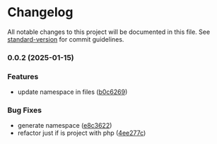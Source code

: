 # Changelog

All notable changes to this project will be documented in this file. See [standard-version](https://github.com/conventional-changelog/standard-version) for commit guidelines.

### 0.0.2 (2025-01-15)


### Features

* update namespace in files ([b0c6269](https://github.com/rejmann/php-namespace-refactor/commit/b0c62695cdbfb8bb28056a5bee16e7bbc6b46de4))


### Bug Fixes

* generate namespace ([e8c3622](https://github.com/rejmann/php-namespace-refactor/commit/e8c3622f39844344a00dfc3c642d28841ef3e8f4))
* refactor just if is project with php ([4ee277c](https://github.com/rejmann/php-namespace-refactor/commit/4ee277c5146332f04d286dda634e665d5a563ff7))
